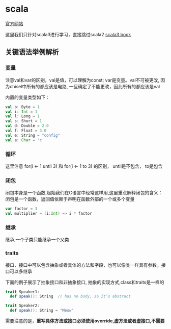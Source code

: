 # scala

[官方网站](https://www.scala-lang.org/)

这里我们只针对scala3进行学习，直接跳过scala2
[scala3 book](https://docs.scala-lang.org/scala3/book/introduction.html)

## 关键语法举例解析

### 变量

注意val和var的区别，val是值，可以理解为const; var是变量。val不可被更改, 因为chisel中所有的都应该是电路, 一旦确定了不能更改，因此所有的都应该是val

内置的变量类型如下：

```scala
val b: Byte = 1
val i: Int = 1
val l: Long = 1
val s: Short = 1
val d: Double = 2.0
val f: Float = 3.0
val e: String = "config"
val a: Char = 'c'
```

### 循环

这里注意 for(i <- 1 until 3) 和 for(i <- 1 to 3) 的区别， until是不包含， to是包含

### 闭包

闭包本身是一个函数,起始我们在C语言中经常这样用,这里重点解释闭包的含义：闭包是一个函数，返回值依赖于声明在函数外部的一个或多个变量

```scala
var factor = 3  
val multiplier = (i:Int) => i * factor  
```

### 继承

继承,一个子类只能继承一个父类

### traits

接口，接口中可以包含抽象或者具体的方法和字段，也可以像类一样具有参数。接口可以多继承

下面的例子展示了抽象接口和非抽象接口, 抽象的实现方式,class和traits是一样的

```scala
trait Speaker1:
  def speak(): String  // has no body, so it’s abstract

trait Speaker2:
  def speak(): String = "Meow"
```

需要注意的是，**重写具体方法或接口必须使用override,虚方法或者虚接口,不需要**
